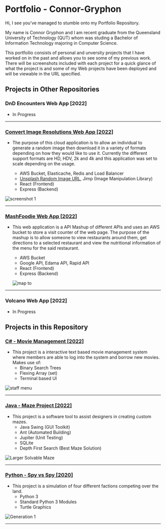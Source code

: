 # Portfolio - Connor-Gryphon

Hi, I see you've managed to stumble onto my Portfolio Repository.

My name is Connor Gryphon and I am recent graduate from the Queensland University of Technology (QUT) whom was studing a Bachelor of Information Technology majoring in Computer Science.

This portfoilio consists of personal and unversity projects that I have worked on in the past and allows you to see some of my previous work. There will be screenshots included with each project for a quick glance of what the project is and some of my Web projects have been deployed and will be viewable in the URL specified.

## Projects in Other Repositories

### DnD Encounters Web App [2022]
   - In Progress
   
---

### [Convert Image Resolutions Web App [2022]](https://github.com/Fooxless/ImageProject)
   - The purpose of this cloud application is to allow an individual to generate a random image then download it in a variety of formats depending on how they would like to use it. Currently the different support formats are HD, HDV, 2k and 4k and this application was set to scale depending on the usage.
   
       - AWS Bucket, Elasticache, Redis and Load Balancer
       - [Unsplash Random Image URL](https://source.unsplash.com/random), Jimp (Image Manipulation Library)
       - React (Frontend) 
       - Express (Backend)
       
 ![screenshot 1](https://user-images.githubusercontent.com/102510556/210462228-6285676d-84bd-43b7-b6e0-6c042f068100.PNG)

---

### [MashFoodie Web App [2022]](https://github.com/Fooxless/MashFoodie-WebApp)

   - This web application is a API Mashup of different APIs and uses an AWS bucket to store a visit counter of the web page. The purpose of the mashup is to allow someone to view restaurants around them, get directions to a selected restaurant and view the nutritional information of the menu for the said restaurant.
       - AWS Bucket
       - Google API, Edama API, Rapid API
       - React (Frontend) 
       - Express (Backend)
       
       ![map to](https://user-images.githubusercontent.com/102510556/209744657-2d679500-8d07-4965-be6b-733293b56a15.PNG)

---

### Volcano Web App [2022]
   - In Progress
        
## Projects in this Repository 

### [C# - Movie Management [2022]](https://github.com/Fooxless/Portfolio-Connor-Gryphon/tree/master/C%23/Movie%20Mangement)

   - This project is a interactive text based movie management system where members are able to log into the system and borrow new movies. Makes use of:
       - Binary Search Trees
       - Flexing Array (set)
       - Terminal based UI
     
![staff menu](https://user-images.githubusercontent.com/102510556/209650843-90aea426-4244-4092-a8ed-1324db02e172.PNG)

---
       
### [Java - Maze Project [2022]](https://github.com/Fooxless/Portfolio-Connor-Gryphon/tree/master/Java/Maze%20Project)

   - This project is a software tool to assist designers in creating custom mazes.
        - Java Swing (GUI Toolkit)
        - Ant (Automated Building)
        - Jupiter (Unit Testing)
        - SQLite
        - Depth First Search (Best Maze Solution)
     
![Larger Solvable Maze](https://user-images.githubusercontent.com/102510556/209651443-8b27ca99-076c-448a-8844-be140938f482.PNG)

---

### [Python - Spy vs Spy [2020]](https://github.com/Fooxless/Portfolio-Connor-Gryphon/tree/master/Python/Spy%20vs%20Spy)

   - This project is a simulation of four different factions competing over the land.
        - Python 3
        - Standard Python 3 Modules
        - Turtle Graphics

![Generation 1](https://user-images.githubusercontent.com/102510556/209651634-9d99fc48-8e8c-4966-901b-fa5ec77eebc8.PNG)

---



